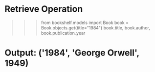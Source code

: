 # Retrieve Operation
>>> from bookshelf.models import Book
>>> book = Book.objects.get(title="1984")
>>> book.title, book.author, book.publication_year
# Output: ('1984', 'George Orwell', 1949)
